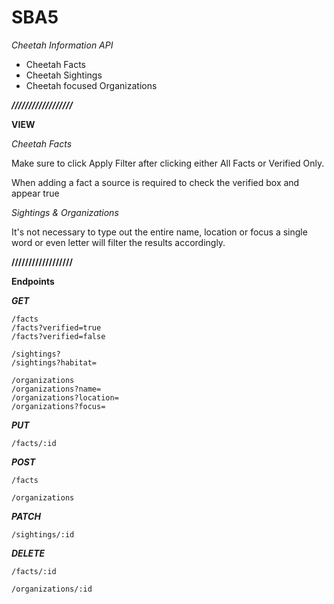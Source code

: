# SBA5

*Cheetah Information API*

- Cheetah Facts
- Cheetah Sightings
- Cheetah focused Organizations

***//////////////////***

**VIEW**

*Cheetah Facts*

Make sure to click Apply Filter after clicking either All Facts or Verified Only.

When adding a fact a source is required to check the verified box and appear true

*Sightings & Organizations*

It's not necessary to type out the entire name, location or focus a single word or even letter will filter the results accordingly.


**//////////////////**


**Endpoints**


***GET*** 

    /facts
    /facts?verified=true
    /facts?verified=false

    /sightings?
    /sightings?habitat=

    /organizations
    /organizations?name=
    /organizations?location=
    /organizations?focus=


***PUT*** 

    /facts/:id

***POST***

    /facts

    /organizations

***PATCH*** 

    /sightings/:id


***DELETE***

    /facts/:id

    /organizations/:id